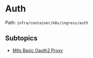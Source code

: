 # Auth

Path: `infra/container/k8s/ingress/auth`

## Subtopics
- [Mtls Basic Oauth2 Proxy](./mtls_basic_oauth2_proxy/README.md)
